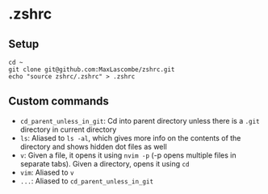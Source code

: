 # .zshrc

## Setup

```
cd ~
git clone git@github.com:MaxLascombe/zshrc.git
echo "source zshrc/.zshrc" > .zshrc
```

## Custom commands

- `cd_parent_unless_in_git`: Cd into parent directory unless there is a `.git` directory in current directory
- `ls`: Aliased to `ls -al`, which gives more info on the contents of the directory and shows hidden dot files as well
- `v`: Given a file, it opens it using `nvim -p` (-p opens multiple files in separate tabs). Given a directory, opens it using `cd`
- `vim`: Aliased to `v`
- `...`: Aliased to `cd_parent_unless_in_git`
